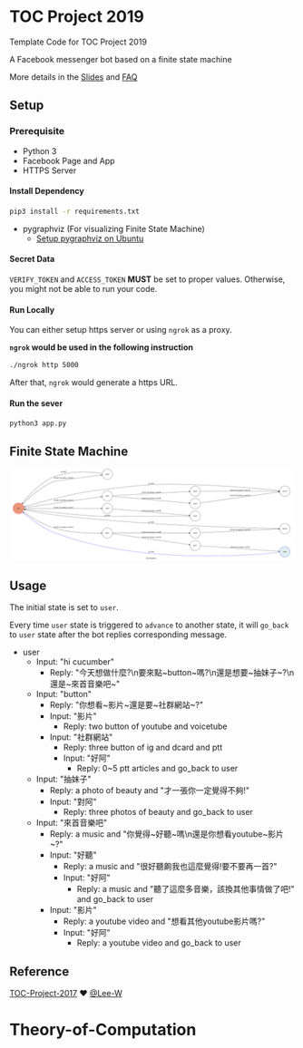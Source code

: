 # TOC Project 2019

Template Code for TOC Project 2019

A Facebook messenger bot based on a finite state machine

More details in the [Slides](https://hackmd.io/p/SkpBR-Yam#/) and [FAQ](https://hackmd.io/s/B1Xw7E8kN)

## Setup

### Prerequisite
* Python 3
* Facebook Page and App
* HTTPS Server

#### Install Dependency
```sh
pip3 install -r requirements.txt
```

* pygraphviz (For visualizing Finite State Machine)
    * [Setup pygraphviz on Ubuntu](http://www.jianshu.com/p/a3da7ecc5303)

#### Secret Data

`VERIFY_TOKEN` and `ACCESS_TOKEN` **MUST** be set to proper values.
Otherwise, you might not be able to run your code.

#### Run Locally
You can either setup https server or using `ngrok` as a proxy.

**`ngrok` would be used in the following instruction**

```sh
./ngrok http 5000
```

After that, `ngrok` would generate a https URL.

#### Run the sever

```sh
python3 app.py
```

## Finite State Machine
<img src = 'img/StatePhoto.png' >

## Usage
The initial state is set to `user`.

Every time `user` state is triggered to `advance` to another state, it will `go_back` to `user` state after the bot replies corresponding message.

* user
	* Input: "hi cucumber"
		* Reply: "今天想做什麼?\n要來點~button~嗎?\n還是想要~抽妹子~?\n還是~來首音樂吧~"
	* Input: "button"
		* Reply: "你想看~影片~還是要~社群網站~?"
		* Input: "影片"
			* Reply: two button of youtube and voicetube
		* Input: "社群網站"
			* Reply: three button of ig and dcard and ptt
			* Input: "好阿"
				* Reply: 0~5 ptt articles and go_back to user
	* Input: "抽妹子"
		* Reply: a photo of beauty and "才一張你一定覺得不夠!"
		* Input: "對阿"
			* Reply: three photos of beauty and go_back to user
	* Input: "來首音樂吧"
		* Reply: a music and "你覺得~好聽~嗎\n還是你想看youtube~影片~?"
		* Input: "好聽"
			* Reply: a music and "很好聽齁我也這麼覺得!要不要再一首?"
			* Input: "好阿"
				* Reply: a music and "聽了這麼多音樂，該換其他事情做了吧!" and go_back to user 
		* Input: "影片"
			* Reply: a youtube video and "想看其他youtube影片嗎?"
			* Input: "好阿"
				* Reply: a youtube video and go_back to user


## Reference
[TOC-Project-2017](https://github.com/Lee-W/TOC-Project-2017) ❤️ [@Lee-W](https://github.com/Lee-W)
# Theory-of-Computation
